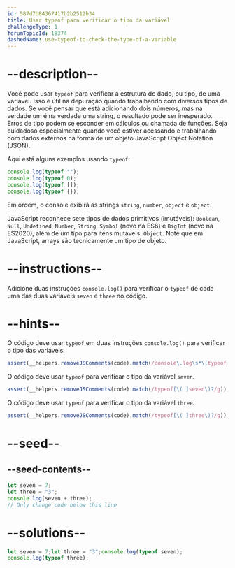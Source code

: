 ```yaml
---
id: 587d7b84367417b2b2512b34
title: Usar typeof para verificar o tipo da variável
challengeType: 1
forumTopicId: 18374
dashedName: use-typeof-to-check-the-type-of-a-variable
---
```


# --description--

Você pode usar `typeof` para verificar a estrutura de dado, ou tipo, de uma variável. Isso é útil na depuração quando trabalhando com diversos tipos de dados. Se você pensar que está adicionando dois números, mas na verdade um é na verdade uma string, o resultado pode ser inesperado. Erros de tipo podem se esconder em cálculos ou chamada de funções. Seja cuidadoso especialmente quando você estiver acessando e trabalhando com dados externos na forma de um objeto JavaScript Object Notation (JSON).

Aqui está alguns exemplos usando `typeof`:

```js
console.log(typeof "");
console.log(typeof 0);
console.log(typeof []);
console.log(typeof {});
```

Em ordem, o console exibirá as strings `string`, `number`, `object` e `object`.

JavaScript reconhece sete tipos de dados primitivos (imutáveis): `Boolean`, `Null`, `Undefined`, `Number`, `String`, `Symbol` (novo na ES6) e `BigInt` (novo na ES2020), além de um tipo para itens mutáveis: `Object`. Note que em JavaScript, arrays são tecnicamente um tipo de objeto.

# --instructions--

Adicione duas instruções `console.log()` para verificar o `typeof` de cada uma das duas variáveis `seven` e `three` no código.

# --hints--

O código deve usar `typeof` em duas instruções `console.log()` para verificar o tipo das variáveis.

```js
assert(__helpers.removeJSComments(code).match(/console\.log\s*\(typeof[\( ].*\)?\)/g).length == 2);
```

O código deve usar `typeof` para verificar o tipo da variável `seven`.

```js
assert(__helpers.removeJSComments(code).match(/typeof[\( ]seven\)?/g));
```

O código deve usar `typeof` para verificar o tipo da variável `three`.

```js
assert(__helpers.removeJSComments(code).match(/typeof[\( ]three\)?/g));
```

# --seed--

## --seed-contents--

```js
let seven = 7;
let three = "3";
console.log(seven + three);
// Only change code below this line
```

# --solutions--

```js
let seven = 7;let three = "3";console.log(typeof seven);
console.log(typeof three);
```
